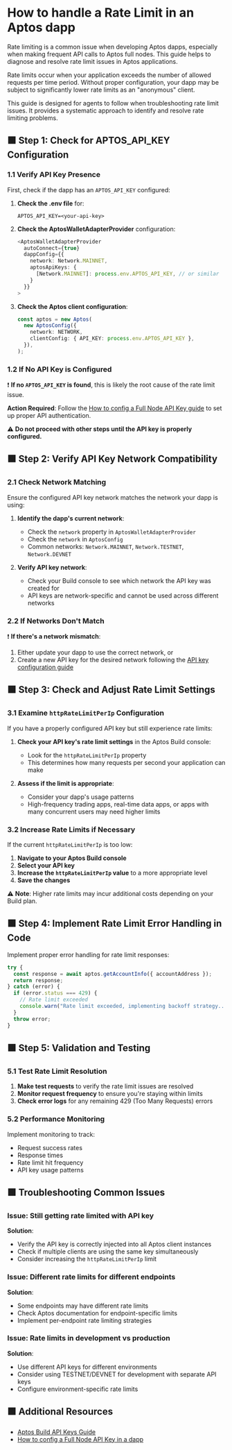# How to handle a Rate Limit in an Aptos dapp

Rate limiting is a common issue when developing Aptos dapps, especially when making frequent API calls to Aptos full nodes. This guide helps to diagnose and resolve rate limit issues in Aptos applications.

Rate limits occur when your application exceeds the number of allowed requests per time period. Without proper configuration, your dapp may be subject to significantly lower rate limits as an "anonymous" client.

This guide is designed for agents to follow when troubleshooting rate limit issues.
It provides a systematic approach to identify and resolve rate limiting problems.

## 🟩 Step 1: Check for APTOS_API_KEY Configuration

### 1.1 Verify API Key Presence

First, check if the dapp has an `APTOS_API_KEY` configured:

1. **Check the .env file** for:

   ```
   APTOS_API_KEY=<your-api-key>
   ```

2. **Check the AptosWalletAdapterProvider** configuration:

   ```ts
   <AptosWalletAdapterProvider
     autoConnect={true}
     dappConfig={{
       network: Network.MAINNET,
       aptosApiKeys: {
         [Network.MAINNET]: process.env.APTOS_API_KEY, // or similar
       }
     }}
   >
   ```

3. **Check the Aptos client configuration**:
   ```ts
   const aptos = new Aptos(
     new AptosConfig({
       network: NETWORK,
       clientConfig: { API_KEY: process.env.APTOS_API_KEY },
     }),
   );
   ```

### 1.2 If No API Key is Configured

❗ **If no `APTOS_API_KEY` is found**, this is likely the root cause of the rate limit issue.

**Action Required**: Follow the [How to config a Full Node API Key guide](./how_to_config_a_full_node_api_key_in_a_dapp.md) to set up proper API authentication.

⚠️ **Do not proceed with other steps until the API key is properly configured.**

## 🟩 Step 2: Verify API Key Network Compatibility

### 2.1 Check Network Matching

Ensure the configured API key network matches the network your dapp is using:

1. **Identify the dapp's current network**:

   - Check the `network` property in `AptosWalletAdapterProvider`
   - Check the `network` in `AptosConfig`
   - Common networks: `Network.MAINNET`, `Network.TESTNET`, `Network.DEVNET`

2. **Verify API key network**:
   - Check your Build console to see which network the API key was created for
   - API keys are network-specific and cannot be used across different networks

### 2.2 If Networks Don't Match

❗ **If there's a network mismatch**:

1. Either update your dapp to use the correct network, or
2. Create a new API key for the desired network following the [API key configuration guide](./how_to_config_a_full_node_api_key_in_a_dapp.md)

## 🟩 Step 3: Check and Adjust Rate Limit Settings

### 3.1 Examine `httpRateLimitPerIp` Configuration

If you have a properly configured API key but still experience rate limits:

1. **Check your API key's rate limit settings** in the Aptos Build console:

   - Look for the `httpRateLimitPerIp` property
   - This determines how many requests per second your application can make

2. **Assess if the limit is appropriate**:
   - Consider your dapp's usage patterns
   - High-frequency trading apps, real-time data apps, or apps with many concurrent users may need higher limits

### 3.2 Increase Rate Limits if Necessary

If the current `httpRateLimitPerIp` is too low:

1. **Navigate to your Aptos Build console**
2. **Select your API key**
3. **Increase the `httpRateLimitPerIp` value** to a more appropriate level
4. **Save the changes**

⚠️ **Note**: Higher rate limits may incur additional costs depending on your Build plan.

## 🟩 Step 4: Implement Rate Limit Error Handling in Code

Implement proper error handling for rate limit responses:

```ts
try {
  const response = await aptos.getAccountInfo({ accountAddress });
  return response;
} catch (error) {
  if (error.status === 429) {
    // Rate limit exceeded
    console.warn("Rate limit exceeded, implementing backoff strategy...");
  }
  throw error;
}
```

## 🟩 Step 5: Validation and Testing

### 5.1 Test Rate Limit Resolution

1. **Make test requests** to verify the rate limit issues are resolved
2. **Monitor request frequency** to ensure you're staying within limits
3. **Check error logs** for any remaining 429 (Too Many Requests) errors

### 5.2 Performance Monitoring

Implement monitoring to track:

- Request success rates
- Response times
- Rate limit hit frequency
- API key usage patterns

## 🟩 Troubleshooting Common Issues

### Issue: Still getting rate limited with API key

**Solution**:

- Verify the API key is correctly injected into all Aptos client instances
- Check if multiple clients are using the same key simultaneously
- Consider increasing the `httpRateLimitPerIp` limit

### Issue: Different rate limits for different endpoints

**Solution**:

- Some endpoints may have different rate limits
- Check Aptos documentation for endpoint-specific limits
- Implement per-endpoint rate limiting strategies

### Issue: Rate limits in development vs production

**Solution**:

- Use different API keys for different environments
- Consider using TESTNET/DEVNET for development with separate API keys
- Configure environment-specific rate limits

## 🟩 Additional Resources

- [Aptos Build API Keys Guide](https://build.aptoslabs.com/docs/start/api-keys)
- [How to config a Full Node API Key in a dapp](./how_to_config_a_full_node_api_key_in_a_dapp.md)
